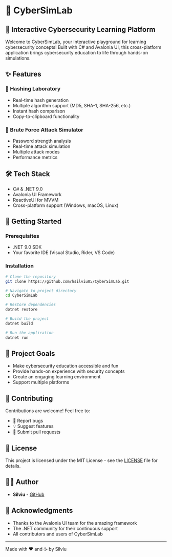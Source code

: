 # 🚀 CyberSimLab

## 🔐 Interactive Cybersecurity Learning Platform

Welcome to CyberSimLab, your interactive playground for learning cybersecurity concepts! Built with C# and Avalonia UI, this cross-platform application brings cybersecurity education to life through hands-on simulations.

## ✨ Features

### 🔑 Hashing Laboratory
- Real-time hash generation
- Multiple algorithm support (MD5, SHA-1, SHA-256, etc.)
- Instant hash comparison
- Copy-to-clipboard functionality

### 💪 Brute Force Attack Simulator
- Password strength analysis
- Real-time attack simulation
- Multiple attack modes
- Performance metrics

## 🛠️ Tech Stack
- C# & .NET 9.0
- Avalonia UI Framework
- ReactiveUI for MVVM
- Cross-platform support (Windows, macOS, Linux)

## 🚀 Getting Started

### Prerequisites
- .NET 9.0 SDK
- Your favorite IDE (Visual Studio, Rider, VS Code)

### Installation
```bash
# Clone the repository
git clone https://github.com/hsilviu05/CyberSimLab.git

# Navigate to project directory
cd CyberSimLab

# Restore dependencies
dotnet restore

# Build the project
dotnet build

# Run the application
dotnet run
```

## 🎯 Project Goals
- Make cybersecurity education accessible and fun
- Provide hands-on experience with security concepts
- Create an engaging learning environment
- Support multiple platforms

## 🤝 Contributing
Contributions are welcome! Feel free to:
- 🐛 Report bugs
- 💡 Suggest features
- 🔧 Submit pull requests

## 📝 License
This project is licensed under the MIT License - see the [LICENSE](LICENSE) file for details.

## 👨‍💻 Author
- **Silviu** - [GitHub](https://github.com/hsilviu05)

## 🌟 Acknowledgments
- Thanks to the Avalonia UI team for the amazing framework
- The .NET community for their continuous support
- All contributors and users of CyberSimLab

---
Made with ❤️ and ☕ by Silviu
